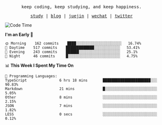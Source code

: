 <p align="center">
  <samp>
    <span>keep coding, keep studying, and keep happiness.</span>
  </samp>
</p>

<p align="center">
  <samp>
    <a href="https://github.com/ouduidui/fe-study">study</a> |
    <a href="https://deweyou.me">blog</a>  |
    <a href="https://juejin.cn/user/4309700183594366">juejin</a> |
    <a href="https://user-images.githubusercontent.com/54696834/165071004-6509e3f2-90c3-448c-9d92-3da42b0c2021.jpeg">wechat</a> |
    <a href="https://twitter.com/ouduidui">twitter</a>
  </samp>
</p>

<!--START_SECTION:waka-->
![Code Time](http://img.shields.io/badge/Code%20Time-2%2C245%20hrs%2044%20mins-blue)

**I'm an Early 🐤** 

```text
🌞 Morning    162 commits    ████░░░░░░░░░░░░░░░░░░░░░   16.74% 
🌆 Daytime    517 commits    █████████████░░░░░░░░░░░░   53.41% 
🌃 Evening    243 commits    ██████░░░░░░░░░░░░░░░░░░░   25.1% 
🌙 Night      46 commits     █░░░░░░░░░░░░░░░░░░░░░░░░   4.75%

```


📊 **This Week I Spent My Time On** 

```text
💬 Programming Languages: 
TypeScript               6 hrs 18 mins       ██████████████████████░░░   90.83% 
Markdown                 21 mins             █░░░░░░░░░░░░░░░░░░░░░░░░   5.05% 
Other                    8 mins              ░░░░░░░░░░░░░░░░░░░░░░░░░   2.15% 
JSON                     7 mins              ░░░░░░░░░░░░░░░░░░░░░░░░░   1.82% 
LESS                     0 secs              ░░░░░░░░░░░░░░░░░░░░░░░░░   0.12%

```


<!--END_SECTION:waka-->
